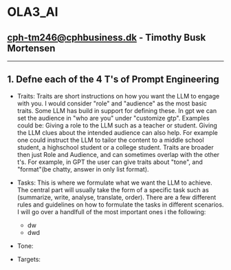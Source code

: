 # OLA3_AI
## cph-tm246@cphbusiness.dk - Timothy Busk Mortensen 
---

## 1. Defne each of the 4 T's of Prompt Engineering

- Traits:
Traits are short instructions on how you want the LLM to engage with you. I would consider "role" and "audience" as the most basic traits. Some LLM has build in support for defining these. In gpt we can set the audience in "who are you" under "customize gtp". Examples could be: Giving a role to the LLM such as a teacher or student. Giving the LLM clues about the intended audience can also help. For example one could instruct the LLM to tailor the content to a middle school student, a highschool student or a college student. Traits are broader then just Role and Audience, and can sometimes overlap with the other t's. For example, in GPT the user can give traits about "tone", and "format"(be chatty, answer in only list format). 

- Tasks:
This is where we formulate what we want the LLM to achieve. The central part will usually take the form of a specific task such as (summarize, write, analyse, translate, order). There are a few different rules and guidelines on how to formulate the tasks in different scenarios. I will go over a handlfull of the most important ones i the following:
    - dw
    - dwd

- Tone:

- Targets: